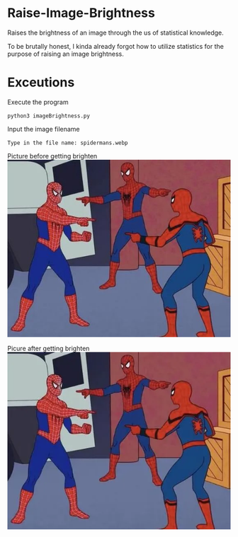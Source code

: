 # Raise-Image-Brightness

Raises the brightness of an image through the us of statistical knowledge.

To be brutally honest, I kinda already forgot how to utilize statistics for the purpose of raising an image brightness.

# Exceutions

Execute the program
```
python3 imageBrightness.py
```

Input the image filename
```
Type in the file name: spidermans.webp
```

Picture before getting brighten
![alt text](spidermans.webp)

Picure after getting brighten
![alt text](brighten_spidermans.webp)
